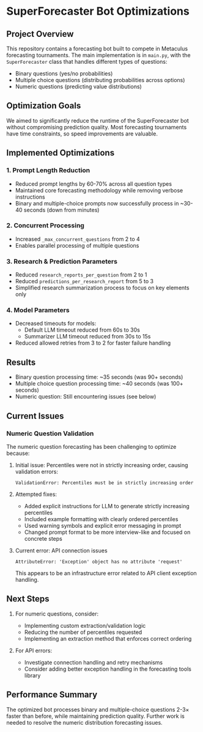 # SuperForecaster Bot Optimizations

## Project Overview
This repository contains a forecasting bot built to compete in Metaculus forecasting tournaments. The main implementation is in `main.py`, with the `SuperForecaster` class that handles different types of questions:
- Binary questions (yes/no probabilities)
- Multiple choice questions (distributing probabilities across options)
- Numeric questions (predicting value distributions)

## Optimization Goals
We aimed to significantly reduce the runtime of the SuperForecaster bot without compromising prediction quality. Most forecasting tournaments have time constraints, so speed improvements are valuable.

## Implemented Optimizations

### 1. Prompt Length Reduction
- Reduced prompt lengths by 60-70% across all question types
- Maintained core forecasting methodology while removing verbose instructions
- Binary and multiple-choice prompts now successfully process in ~30-40 seconds (down from minutes)

### 2. Concurrent Processing
- Increased `_max_concurrent_questions` from 2 to 4
- Enables parallel processing of multiple questions

### 3. Research & Prediction Parameters
- Reduced `research_reports_per_question` from 2 to 1
- Reduced `predictions_per_research_report` from 5 to 3
- Simplified research summarization process to focus on key elements only

### 4. Model Parameters
- Decreased timeouts for models:
  - Default LLM timeout reduced from 60s to 30s
  - Summarizer LLM timeout reduced from 30s to 15s
- Reduced allowed retries from 3 to 2 for faster failure handling

## Results
- Binary question processing time: ~35 seconds (was 90+ seconds)
- Multiple choice question processing time: ~40 seconds (was 100+ seconds)
- Numeric question: Still encountering issues (see below)

## Current Issues

### Numeric Question Validation
The numeric question forecasting has been challenging to optimize because:

1. Initial issue: Percentiles were not in strictly increasing order, causing validation errors:
   ```
   ValidationError: Percentiles must be in strictly increasing order
   ```

2. Attempted fixes:
   - Added explicit instructions for LLM to generate strictly increasing percentiles
   - Included example formatting with clearly ordered percentiles
   - Used warning symbols and explicit error messaging in prompt
   - Changed prompt format to be more interview-like and focused on concrete steps

3. Current error: API connection issues
   ```
   AttributeError: 'Exception' object has no attribute 'request'
   ```
   This appears to be an infrastructure error related to API client exception handling.

## Next Steps
1. For numeric questions, consider:
   - Implementing custom extraction/validation logic
   - Reducing the number of percentiles requested
   - Implementing an extraction method that enforces correct ordering

2. For API errors:
   - Investigate connection handling and retry mechanisms
   - Consider adding better exception handling in the forecasting tools library

## Performance Summary
The optimized bot processes binary and multiple-choice questions 2-3× faster than before, while maintaining prediction quality. Further work is needed to resolve the numeric distribution forecasting issues.
